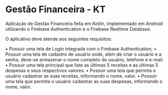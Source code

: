 # Gestão Financeira - KT
Aplicação de Gestão Financeira feita em Kotlin, implementado em Android utilizando o Firebase Authentication e o Firebase Realtime Database.

O aplicativo deve atende aos seguintes requisitos:

• Possuir uma tela de Login integrada com o Firebase Authentication;
• Possuir uma tela de cadastro de usuário onde, além de criar o usuário e a senha, deve-se armazenar o nome completo do 
usuário, telefone e e-mail.
• Possuir uma tela principal que liste as últimas 5 receitas e as últimas 5 despesas e seus respectivos valores.
• Possuir uma tela que permita o usuário cadastrar as suas receitas, informando o nome, valor.
• Possuir uma tela que permita o usuário cadastrar as suas despesas, informando o nome, valor.
